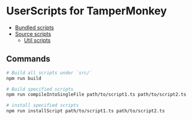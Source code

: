 # UserScripts for TamperMonkey

- [Bundled scripts](https://github.com/letwebdev/UserScripts/tree/main/dist)
- [Source scripts](https://github.com/letwebdev/UserScripts/tree/main/src)
    - [Util scripts](https://github.com/letwebdev/UserScripts/tree/main/src/utils)

## Commands

```sh
# Build all scripts under `src/`
npm run build
```

```sh
# Build specified scripts
npm run compileIntoSingleFile path/to/script1.ts path/to/script2.ts
```

```sh
# install specified scripts
npm run installScript path/to/script1.ts path/to/script2.ts
```
